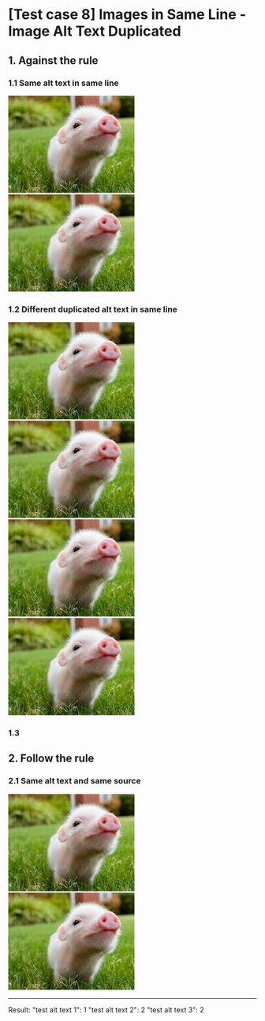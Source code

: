 # [Test case 8] Images in Same Line - Image Alt Text Duplicated
## 1. Against the rule
### 1.1 Same alt text in same line
![test alt text 1](./images/pig1.jpg) ![test alt text 1](./images/pig2.jpg) 
### 1.2 Different duplicated alt text in same line
![test alt text 2](./images/pig3.jpg) ![test alt text 3](./images/pig4.jpg) 
![test alt text 3](./images/pig5.jpg) 
![test alt text 2](./images/pig6.jpg) 
### 1.3 

## 2. Follow the rule
### 2.1 Same alt text and same source
![test alt text](./images/pig.jpg) ![test alt text](./images/pig.jpg) 

--------------------------------------------------
Result: 
    "test alt text 1": 1
    "test alt text 2": 2
    "test alt text 3": 2